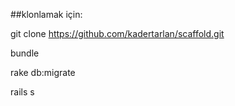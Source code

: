 ##klonlamak için:

git clone https://github.com/kadertarlan/scaffold.git


bundle

rake db:migrate

rails s

